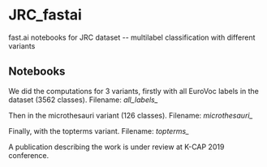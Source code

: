# JRC_fastai
fast.ai notebooks for JRC dataset -- multilabel classification with different variants

## Notebooks

We did the computations for 3 variants, firstly with all EuroVoc labels in the dataset (3562 classes). Filename: *all_labels_*

Then in the microthesauri variant (126 classes). Filename: *microthesauri_*

Finally, with the topterms variant. Filename: *topterms_*

A publication describing the work is under review at K-CAP 2019 conference.
